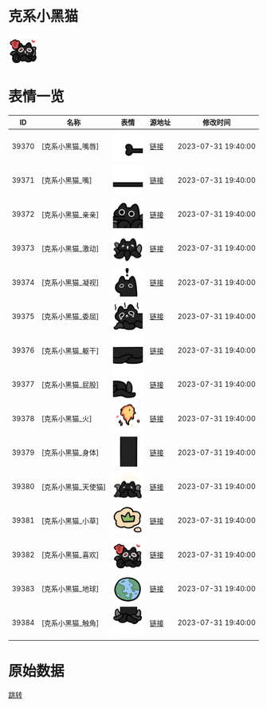 # 克系小黑猫

<img src="./cover.png" height="60" alt="cover" />

# 表情一览

|ID|名称|表情|源地址|修改时间|
|----|----|----|----|----|
|39370|[克系小黑猫_嘴唇]|<img src="./pic/039370_%5B克系小黑猫_嘴唇%5D.png" height="60" alt="嘴唇"/>|[链接](https://i0.hdslb.com/bfs/garb/87e9edef2fb133a02e9ea52e8b10147079d19ca4.png)|2023-07-31 19:40:00|
|39371|[克系小黑猫_嘴]|<img src="./pic/039371_%5B克系小黑猫_嘴%5D.png" height="60" alt="嘴"/>|[链接](https://i0.hdslb.com/bfs/garb/0df01652a2534f641b34dfb446a348fd98bfe5b3.png)|2023-07-31 19:40:00|
|39372|[克系小黑猫_亲亲]|<img src="./pic/039372_%5B克系小黑猫_亲亲%5D.png" height="60" alt="亲亲"/>|[链接](https://i0.hdslb.com/bfs/garb/1bc3b5ab525328c34345b80e051a03b364c79482.png)|2023-07-31 19:40:00|
|39373|[克系小黑猫_激动]|<img src="./pic/039373_%5B克系小黑猫_激动%5D.png" height="60" alt="激动"/>|[链接](https://i0.hdslb.com/bfs/garb/1a62a407c76daa51aed1e59df6fd221064a370f7.png)|2023-07-31 19:40:00|
|39374|[克系小黑猫_凝视]|<img src="./pic/039374_%5B克系小黑猫_凝视%5D.png" height="60" alt="凝视"/>|[链接](https://i0.hdslb.com/bfs/garb/0c7e7806db613d434ec7e715c3dc3c75f5ebee23.png)|2023-07-31 19:40:00|
|39375|[克系小黑猫_委屈]|<img src="./pic/039375_%5B克系小黑猫_委屈%5D.png" height="60" alt="委屈"/>|[链接](https://i0.hdslb.com/bfs/garb/6e02a75042cc28fb4bf0a9183ece9a106a94ac17.png)|2023-07-31 19:40:00|
|39376|[克系小黑猫_躯干]|<img src="./pic/039376_%5B克系小黑猫_躯干%5D.png" height="60" alt="躯干"/>|[链接](https://i0.hdslb.com/bfs/garb/0d23a0d731e53b2a54d63c711f362df28aa388a7.png)|2023-07-31 19:40:00|
|39377|[克系小黑猫_屁股]|<img src="./pic/039377_%5B克系小黑猫_屁股%5D.png" height="60" alt="屁股"/>|[链接](https://i0.hdslb.com/bfs/garb/3e72e1cbbdcb6734d75e925422dafb9e910946b3.png)|2023-07-31 19:40:00|
|39378|[克系小黑猫_火]|<img src="./pic/039378_%5B克系小黑猫_火%5D.png" height="60" alt="火"/>|[链接](https://i0.hdslb.com/bfs/garb/c5bc5976aa786a296e083995b4c73b5f85fdc7a9.png)|2023-07-31 19:40:00|
|39379|[克系小黑猫_身体]|<img src="./pic/039379_%5B克系小黑猫_身体%5D.png" height="60" alt="身体"/>|[链接](https://i0.hdslb.com/bfs/garb/33ba115a4ae295d9247d530159c7b8bdfa682370.png)|2023-07-31 19:40:00|
|39380|[克系小黑猫_天使猫]|<img src="./pic/039380_%5B克系小黑猫_天使猫%5D.png" height="60" alt="天使猫"/>|[链接](https://i0.hdslb.com/bfs/garb/2ebc0b5b449cfd0cc706afc38fedbb14f2a24694.png)|2023-07-31 19:40:00|
|39381|[克系小黑猫_小草]|<img src="./pic/039381_%5B克系小黑猫_小草%5D.png" height="60" alt="小草"/>|[链接](https://i0.hdslb.com/bfs/garb/5266dcbb3ec393d35ad0cfef3d27e453dd560c02.png)|2023-07-31 19:40:00|
|39382|[克系小黑猫_喜欢]|<img src="./pic/039382_%5B克系小黑猫_喜欢%5D.png" height="60" alt="喜欢"/>|[链接](https://i0.hdslb.com/bfs/garb/482780ecd171b23a448a3c3051486e7a62031a5a.png)|2023-07-31 19:40:00|
|39383|[克系小黑猫_地球]|<img src="./pic/039383_%5B克系小黑猫_地球%5D.png" height="60" alt="地球"/>|[链接](https://i0.hdslb.com/bfs/garb/2a1a7ae735a49c36ede4b59cef9da38b687bb090.png)|2023-07-31 19:40:00|
|39384|[克系小黑猫_触角]|<img src="./pic/039384_%5B克系小黑猫_触角%5D.png" height="60" alt="触角"/>|[链接](https://i0.hdslb.com/bfs/garb/0363b45ec649a5f38b0b65ec69793e81ea85c5a6.png)|2023-07-31 19:40:00|

# 原始数据

[跳转](./raw.json)

